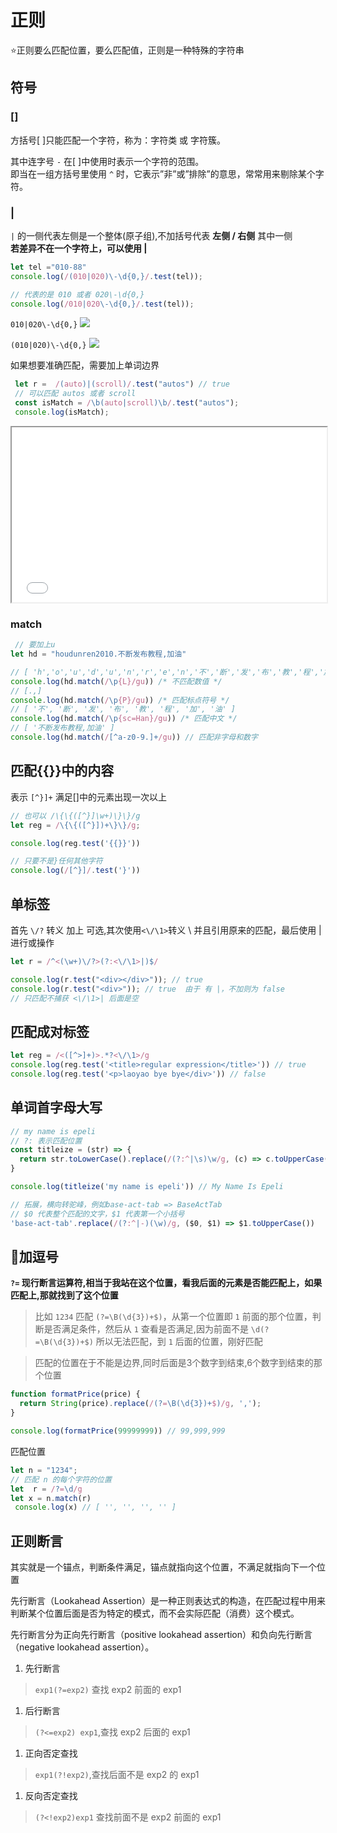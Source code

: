 # 正则

⭐<blue>正则要么匹配位置，要么匹配值，正则是一种特殊的字符串</blue>


## 符号
### []
方括号[ ]只能匹配一个字符，称为：字符类 或 字符簇。  

其中连字号 `-` 在[ ]中使用时表示一个字符的范围。  
即当在一组方括号里使用 `^` 时，它表示”非”或”排除”的意思，常常用来剔除某个字符。
### | 
`|` 的一侧代表左侧是一个整体(原子组),不加括号代表 **左侧 / 右侧** <blue>其中一侧</blue>  
**若差异不在一个字符上，可以使用 |**
```js
let tel ="010-88"
console.log(/(010|020)\-\d{0,}/.test(tel));

// 代表的是 010 或者 020\-\d{0,}
console.log(/010|020\-\d{0,}/.test(tel));
```
`010|020\-\d{0,}`
<img src="@img/pattern1.png"/>

`(010|020)\-\d{0,}`
<img src="@img/pattern2.png"/>


如果想要准确匹配，需要加上单词边界
```js
 let r =  /(auto)|(scroll)/.test("autos") // true
 // 可以匹配 autos 或者 scroll
 const isMatch = /\b(auto|scroll)\b/.test("autos");
 console.log(isMatch);  
```

<iframe
  height="280"
  width="100%"
  frameborder="1"
  src="//unpkg.com/javascript-playgrounds@^1.0.0/public/index.html?#data=%7B%22code%22%3A%22let%20tel%20%3D%5C%22010-88%5C%22%5Cn%5Cnlet%20x%20%3D%20tel.match(%2F010%7C020-%2Bd%7B0%2C%7D%2F)%5Cnconsole.log(x)%5Cn%5Cnlet%20x1%20%3D%20tel.match(%2F(010%7C020)-%2Bd%7B0%2C%7D%2F)%5Cnconsole.log(x1)%22%7D"
></iframe>

### match
```js
 // 要加上u
let hd = "houdunren2010.不断发布教程,加油"

// [ 'h','o','u','d','u','n','r','e','n','不','断','发','布','教','程','加','油' ]
console.log(hd.match(/\p{L}/gu)) /* 不匹配数值 */
// [.,]
console.log(hd.match(/\p{P}/gu)) /* 匹配标点符号 */
// [ '不', '断', '发', '布', '教', '程', '加', '油' ]
console.log(hd.match(/\p{sc=Han}/gu)) /* 匹配中文 */
// [ '不断发布教程,加油' ]
console.log(hd.match(/[^a-z0-9.]+/gu)) // 匹配非字母和数字
```


## 匹配{{}}中的内容
表示 `[^}]+` 满足[]中的元素出现一次以上
```js
// 也可以 /\{\{([^}]\w+)\}\}/g
let reg = /\{\{([^}])+\}\}/g;

console.log(reg.test('{{}}'))

// 只要不是}任何其他字符
console.log(/[^}]/.test('}'))
```

## 单标签
首先 `\/?` 转义 加上 可选,其次使用`<\/\1>`转义 \ 并且引用原来的匹配，最后使用 | 进行或操作
```js
let r = /^<(\w+)\/?>(?:<\/\1>|)$/

console.log(r.test("<div></div>")); // true
console.log(r.test("<div>")); // true  由于 有 |，不加则为 false
// 只匹配不捕获 <\/\1>| 后面是空
```
## 匹配成对标签
```js
let reg = /<([^>]+)>.*?<\/\1>/g
console.log(reg.test('<title>regular expression</title>')) // true
console.log(reg.test('<p>laoyao bye bye</div>')) // false
```

## 单词首字母大写
```js
// my name is epeli
// ?: 表示匹配位置
const titleize = (str) => {
  return str.toLowerCase().replace(/(?:^|\s)\w/g, (c) => c.toUpperCase())
}

console.log(titleize('my name is epeli')) // My Name Is Epeli

// 拓展，横向转驼峰，例如base-act-tab => BaseActTab
// $0 代表整个匹配的文字，$1 代表第一个小括号
'base-act-tab'.replace(/(?:^|-)(\w)/g, ($0, $1) => $1.toUpperCase()) 
```
## 🚀加逗号
**`?=` 现行断言运算符,相当于我站在这个位置，看我后面的元素是否能匹配上，如果匹配上,那就找到了这个位置**
> 比如 `1234` 匹配 `(?=\B(\d{3})+$)`，从第一个位置即 `1` 前面的那个位置，判断是否满足条件，然后从 `1` 查看是否满足,因为前面不是 `\d(?=\B(\d{3})+$)` 所以无法匹配，到 `1` 后面的位置，刚好匹配

> 匹配的位置在于不能是边界,同时后面是3个数字到结束,6个数字到结束的那个位置
```js
function formatPrice(price) {
  return String(price).replace(/(?=\B(\d{3})+$)/g, ',');
}

console.log(formatPrice(99999999)) // 99,999,999
```
匹配位置
```js
let n = "1234";
// 匹配 n 的每个字符的位置
let  r = /?=\d/g
let x = n.match(r)
 console.log(x) // [ '', '', '', '' ]
```

## 正则断言
其实就是一个锚点，判断条件满足，锚点就指向这个位置，不满足就指向下一个位置  

先行断言（Lookahead Assertion）是一种正则表达式的构造，在匹配过程中用来判断某个位置后面是否为特定的模式，而不会实际匹配（消费）这个模式。  

先行断言分为正向先行断言（positive lookahead assertion）和负向先行断言（negative lookahead assertion）。

1. 先行断言 
 > `exp1(?=exp2)` 查找 exp2 前面的 exp1
1. 后行断言
 > `(?<=exp2) exp1`,查找 exp2 后面的 exp1
1. 正向否定查找
 >`exp1(?!exp2)`,查找后面不是 exp2 的 exp1      
1. 反向否定查找
 > `(?<!exp2)exp1` 查找前面不是 exp2 前面的 exp1
